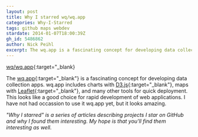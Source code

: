 ```yaml
---
layout: post
title: Why I starred wq/wq.app
categories: Why-I-Starred
tags: github maps webdev
stardate: 2014-01-07T18:00:39Z
gh_id: 5486862
author: Nick Peihl
excerpt: The wq.app is a fascinating concept for developing data collection apps. wq.app includes charts with D3.js, maps with Leaflet, and many other tools for quick deployment.
---
```


[wq/wq.app](https://github.com/wq/wq.app){:target="_blank}

The [wq.app](https://wq.io/wq.app){:target="_blank"} is a fascinating concept for developing data collection apps. wq.app includes charts with [D3.js](http://d3js.org){:target="_blank"}, maps with [Leaflet](http://leafletjs.com){:target="_blank"}, and many other tools for quick deployment. This looks like a good choice for rapid development of web applications. I have not had occassion to use it wq.app yet, but it looks amazing.

*"Why I starred" is a series of articles describing projects I star on GitHub and why I found them interesting. My hope is that you'll find them interesting as well.*
